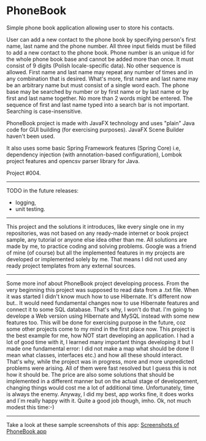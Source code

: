 # PhoneBook

Simple phone book application allowing user to store his contacts. 

User can add a new contact to the phone book by specifying person's first name, last name and the phone number. All three input fields must be filled to add a new contact to the phone book. 
Phone number is an unique id for the whole phone book base and cannot be added more than once. It must consist of 9 digits (Polish locale-specific data). No other sequence is allowed.
First name and last name may repeat any number of times and in any combination that is desired. What's more, first name and last name may be an arbitrary name but must consist of a single word each.
The phone base may be searched by number or by first name or by last name or by first and last name together. 
No more than 2 words might be entered. The sequence of first and last name typed into a search bar is not important. Searching is case-insensitive.

PhoneBook project is made with JavaFX technology and uses "plain" Java code for GUI building (for exercising purposes). JavaFX Scene Builder haven't been used.

It also uses some basic Spring Framework features (Spring Core) i.e, dependency injection (with annotation-based configuration), Lombok project features and opencsv parser library for Java.

Project #004.

----

TODO in the future releases:
- logging,
- unit testing.

----

This project and the solutions it introduces, like every single one in my repositories, was not based on any ready-made internet or book project sample, any tutorial or anyone else idea other than me. All solutions are made by me, to practice coding and solving problems. Google was a friend of mine (of course) but all the implemented features in my projects are developed or implemented solely by me. That means I did not used any ready project templates from any external sources.

----

Some more inof about PhoneBook project developing process.
From the very beginning this project was supposed to read data from a .txt file. When it was started I didn't know much how to use Hibernate. It's different now but.. It would need fundamental changes now to use Hibernate features and connect it to some SQL database. That's why, I won't do that. I'm going to develope a Web version using Hibernate and MySQL instead with some new features too. This will be done for exercising purpose in the future, coz some other projects come to my mind in the first place now.
This project is the best example for me, how NOT start developing an application. I had a lot of good time with it, I learned many important things developing it but I made one fundamental error: I did not make a map what should be done (I mean what classes, interfaces etc.) and how all these should interact. That's why, while the project was in progress, more and more unpredicted problems were arising. All of them were fast resolved but I guess this is not how it should be. The price are also some solutions that should be implemented in a different manner but on the actual stage of developement, changing things would cost me a lot of additional time. Unfortunately, time is always the enemy. Anyway, I did my best, app works fine, it does works and I`m really happy with it. Quite a good job though, imho. Ok, not much modest this time:-)

----

Take a look at these sample screenshots of this app:
<a href="https://drive.google.com/open?id=1A-9bjH55MHVsyTCw4CNaUhznBNXlunLN">Screenshots of PhoneBook app</a>